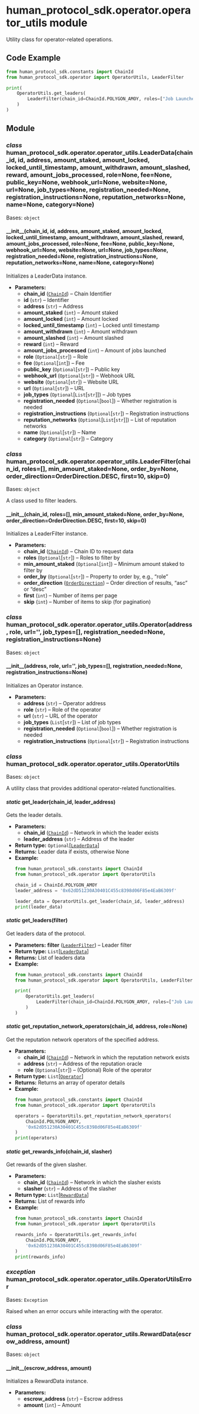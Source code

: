 # human_protocol_sdk.operator.operator_utils module

Utility class for operator-related operations.

## Code Example

```python
from human_protocol_sdk.constants import ChainId
from human_protocol_sdk.operator import OperatorUtils, LeaderFilter

print(
    OperatorUtils.get_leaders(
        LeaderFilter(chain_id=ChainId.POLYGON_AMOY, roles=["Job Launcher"])
    )
)
```

## Module

### *class* human_protocol_sdk.operator.operator_utils.LeaderData(chain_id, id, address, amount_staked, amount_locked, locked_until_timestamp, amount_withdrawn, amount_slashed, reward, amount_jobs_processed, role=None, fee=None, public_key=None, webhook_url=None, website=None, url=None, job_types=None, registration_needed=None, registration_instructions=None, reputation_networks=None, name=None, category=None)

Bases: `object`

#### \_\_init_\_(chain_id, id, address, amount_staked, amount_locked, locked_until_timestamp, amount_withdrawn, amount_slashed, reward, amount_jobs_processed, role=None, fee=None, public_key=None, webhook_url=None, website=None, url=None, job_types=None, registration_needed=None, registration_instructions=None, reputation_networks=None, name=None, category=None)

Initializes a LeaderData instance.

* **Parameters:**
  * **chain_id** ([`ChainId`](human_protocol_sdk.constants.md#human_protocol_sdk.constants.ChainId)) – Chain Identifier
  * **id** (`str`) – Identifier
  * **address** (`str`) – Address
  * **amount_staked** (`int`) – Amount staked
  * **amount_locked** (`int`) – Amount locked
  * **locked_until_timestamp** (`int`) – Locked until timestamp
  * **amount_withdrawn** (`int`) – Amount withdrawn
  * **amount_slashed** (`int`) – Amount slashed
  * **reward** (`int`) – Reward
  * **amount_jobs_processed** (`int`) – Amount of jobs launched
  * **role** (`Optional`[`str`]) – Role
  * **fee** (`Optional`[`int`]) – Fee
  * **public_key** (`Optional`[`str`]) – Public key
  * **webhook_url** (`Optional`[`str`]) – Webhook URL
  * **website** (`Optional`[`str`]) – Website URL
  * **url** (`Optional`[`str`]) – URL
  * **job_types** (`Optional`[`List`[`str`]]) – Job types
  * **registration_needed** (`Optional`[`bool`]) – Whether registration is needed
  * **registration_instructions** (`Optional`[`str`]) – Registration instructions
  * **reputation_networks** (`Optional`[`List`[`str`]]) – List of reputation networks
  * **name** (`Optional`[`str`]) – Name
  * **category** (`Optional`[`str`]) – Category

### *class* human_protocol_sdk.operator.operator_utils.LeaderFilter(chain_id, roles=[], min_amount_staked=None, order_by=None, order_direction=OrderDirection.DESC, first=10, skip=0)

Bases: `object`

A class used to filter leaders.

#### \_\_init_\_(chain_id, roles=[], min_amount_staked=None, order_by=None, order_direction=OrderDirection.DESC, first=10, skip=0)

Initializes a LeaderFilter instance.

* **Parameters:**
  * **chain_id** ([`ChainId`](human_protocol_sdk.constants.md#human_protocol_sdk.constants.ChainId)) – Chain ID to request data
  * **roles** (`Optional`[`str`]) – Roles to filter by
  * **min_amount_staked** (`Optional`[`int`]) – Minimum amount staked to filter by
  * **order_by** (`Optional`[`str`]) – Property to order by, e.g., “role”
  * **order_direction** ([`OrderDirection`](human_protocol_sdk.constants.md#human_protocol_sdk.constants.OrderDirection)) – Order direction of results, “asc” or “desc”
  * **first** (`int`) – Number of items per page
  * **skip** (`int`) – Number of items to skip (for pagination)

### *class* human_protocol_sdk.operator.operator_utils.Operator(address, role, url='', job_types=[], registration_needed=None, registration_instructions=None)

Bases: `object`

#### \_\_init_\_(address, role, url='', job_types=[], registration_needed=None, registration_instructions=None)

Initializes an Operator instance.

* **Parameters:**
  * **address** (`str`) – Operator address
  * **role** (`str`) – Role of the operator
  * **url** (`str`) – URL of the operator
  * **job_types** (`List`[`str`]) – List of job types
  * **registration_needed** (`Optional`[`bool`]) – Whether registration is needed
  * **registration_instructions** (`Optional`[`str`]) – Registration instructions

### *class* human_protocol_sdk.operator.operator_utils.OperatorUtils

Bases: `object`

A utility class that provides additional operator-related functionalities.

#### *static* get_leader(chain_id, leader_address)

Gets the leader details.

* **Parameters:**
  * **chain_id** ([`ChainId`](human_protocol_sdk.constants.md#human_protocol_sdk.constants.ChainId)) – Network in which the leader exists
  * **leader_address** (`str`) – Address of the leader
* **Return type:**
  `Optional`[[`LeaderData`](#human_protocol_sdk.operator.operator_utils.LeaderData)]
* **Returns:**
  Leader data if exists, otherwise None
* **Example:**
  ```python
  from human_protocol_sdk.constants import ChainId
  from human_protocol_sdk.operator import OperatorUtils

  chain_id = ChainId.POLYGON_AMOY
  leader_address = '0x62dD51230A30401C455c8398d06F85e4EaB6309f'

  leader_data = OperatorUtils.get_leader(chain_id, leader_address)
  print(leader_data)
  ```

#### *static* get_leaders(filter)

Get leaders data of the protocol.

* **Parameters:**
  **filter** ([`LeaderFilter`](#human_protocol_sdk.operator.operator_utils.LeaderFilter)) – Leader filter
* **Return type:**
  `List`[[`LeaderData`](#human_protocol_sdk.operator.operator_utils.LeaderData)]
* **Returns:**
  List of leaders data
* **Example:**
  ```python
  from human_protocol_sdk.constants import ChainId
  from human_protocol_sdk.operator import OperatorUtils, LeaderFilter

  print(
      OperatorUtils.get_leaders(
          LeaderFilter(chain_id=ChainId.POLYGON_AMOY, roles=["Job Launcher"])
      )
  )
  ```

#### *static* get_reputation_network_operators(chain_id, address, role=None)

Get the reputation network operators of the specified address.

* **Parameters:**
  * **chain_id** ([`ChainId`](human_protocol_sdk.constants.md#human_protocol_sdk.constants.ChainId)) – Network in which the reputation network exists
  * **address** (`str`) – Address of the reputation oracle
  * **role** (`Optional`[`str`]) – (Optional) Role of the operator
* **Return type:**
  `List`[[`Operator`](#human_protocol_sdk.operator.operator_utils.Operator)]
* **Returns:**
  Returns an array of operator details
* **Example:**
  ```python
  from human_protocol_sdk.constants import ChainId
  from human_protocol_sdk.operator import OperatorUtils

  operators = OperatorUtils.get_reputation_network_operators(
      ChainId.POLYGON_AMOY,
      '0x62dD51230A30401C455c8398d06F85e4EaB6309f'
  )
  print(operators)
  ```

#### *static* get_rewards_info(chain_id, slasher)

Get rewards of the given slasher.

* **Parameters:**
  * **chain_id** ([`ChainId`](human_protocol_sdk.constants.md#human_protocol_sdk.constants.ChainId)) – Network in which the slasher exists
  * **slasher** (`str`) – Address of the slasher
* **Return type:**
  `List`[[`RewardData`](#human_protocol_sdk.operator.operator_utils.RewardData)]
* **Returns:**
  List of rewards info
* **Example:**
  ```python
  from human_protocol_sdk.constants import ChainId
  from human_protocol_sdk.operator import OperatorUtils

  rewards_info = OperatorUtils.get_rewards_info(
      ChainId.POLYGON_AMOY,
      '0x62dD51230A30401C455c8398d06F85e4EaB6309f'
  )
  print(rewards_info)
  ```

### *exception* human_protocol_sdk.operator.operator_utils.OperatorUtilsError

Bases: `Exception`

Raised when an error occurs while interacting with the operator.

### *class* human_protocol_sdk.operator.operator_utils.RewardData(escrow_address, amount)

Bases: `object`

#### \_\_init_\_(escrow_address, amount)

Initializes a RewardData instance.

* **Parameters:**
  * **escrow_address** (`str`) – Escrow address
  * **amount** (`int`) – Amount
